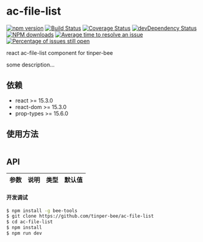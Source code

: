 # ac-file-list

[![npm version](https://img.shields.io/npm/v/ac-file-list.svg)](https://www.npmjs.com/package/ac-file-list)
[![Build Status](https://img.shields.io/travis/tinper-bee/ac-file-list/master.svg)](https://travis-ci.org/tinper-bee/ac-file-list)
[![Coverage Status](https://coveralls.io/repos/github/tinper-bee/ac-file-list/badge.svg?branch=master)](https://coveralls.io/github/tinper-bee/ac-file-list?branch=master)
[![devDependency Status](https://img.shields.io/david/dev/tinper-bee/ac-file-list.svg)](https://david-dm.org/tinper-bee/ac-file-list#info=devDependencies)
[![NPM downloads](http://img.shields.io/npm/dm/ac-file-list.svg?style=flat)](https://npmjs.org/package/ac-file-list)
[![Average time to resolve an issue](http://isitmaintained.com/badge/resolution/tinper-bee/ac-file-list.svg)](http://isitmaintained.com/project/tinper-bee/ac-file-list "Average time to resolve an issue")
[![Percentage of issues still open](http://isitmaintained.com/badge/open/tinper-bee/ac-file-list.svg)](http://isitmaintained.com/project/tinper-bee/ac-file-list "Percentage of issues still open")


react ac-file-list component for tinper-bee

some description...

## 依赖

- react >= 15.3.0
- react-dom >= 15.3.0
- prop-types >= 15.6.0

## 使用方法

```js

```



## API

|参数|说明|类型|默认值|
|:--|:---:|:--:|---:|

#### 开发调试

```sh
$ npm install -g bee-tools
$ git clone https://github.com/tinper-bee/ac-file-list
$ cd ac-file-list
$ npm install
$ npm run dev
```

